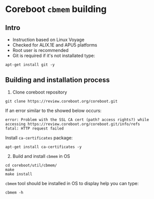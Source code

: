 Coreboot `cbmem` building
=========================

Intro
-----
* Instruction based on Linux Voyage
* Checked for ALIX.1E and APU5 platforms
* Root user is recommended
* Git is required if it's not installated type:
```
apt-get install git -y
```

Building and installation process
---------------------------------

1. Clone coreboot repository

```
git clone https://review.coreboot.org/coreboot.git
```

If an error similar to the showed below occurs:

```
error: Problem with the SSL CA cert (path? access rights?) while accessing https://review.coreboot.org/coreboot.git/info/refs
fatal: HTTP request failed
```

Install `ca-certificates` package:

```
apt-get install ca-certificates -y
```

2. Build and install `cbmem` in OS

```
cd coreboot/util/cbmem/
make
make install
```

`cbmem` tool should be installed in OS to display help you can type:

```
cbmem -h
```


